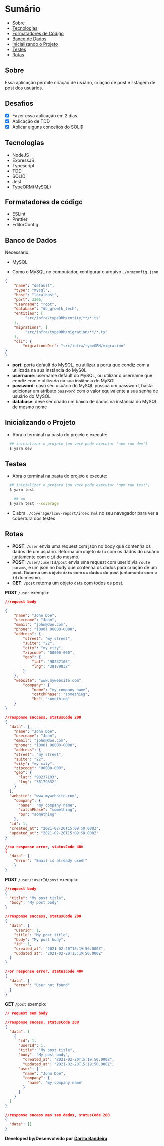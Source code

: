 # Sumário
- [Sobre](#-Sobre)
- [Tecnologias](#-Tecnologias)
- [Formatadores de Código](#-Formatadores-de-Código)
- [Banco de Dados](#-Banco-de-Dados)
- [Inicializando o Projeto](#-Inicializando-o-Projeto)
- [Testes](#-Testes)
- [Rotas](#-Rotas)

## Sobre
Essa aplicação permite criação de usuário, criação de post e listagem de post dos usuários.

## Desafios
- [x] Fazer essa aplicação em 2 dias.
- [x] Aplicação de TDD
- [x] Aplicar alguns conceitos do SOLID

## Tecnologias
- NodeJS
- ExpressJS
- Typescript
- TDD
- SOLID
- Jest
- TypeORM(MySQL)

## Formatadores de código
- ESLint
- Prettier
- EditorConfig

## Banco de Dados
Necessário:

- MySQL

- Como o MySQL no computador, configurar o arquivo `./ormconfig.json`

```json
{
	"name": "default",
	"type": "mysql",
	"host": "localhost",
	"port": 3306,
	"username": "root",
	"database": "db_growth_tech",
	"entities": [
		 "src/infra/typeORM/entity/**/*.ts"
	],
	"migrations": [
		 "src/infra/typeORM/migration/**/*.ts"
	],
	"cli": {
		"migrationsDir": "src/infra/typeORM/migration"
}
}
```
- **port**: porta default do MySQL, ou utilizar a porta que condiz com a utilizada na sua instância do MySQL
- **username**: username default do MySQL, ou utilizar o username que condiz com o utilizado na sua instância do MySQL
- **password**: caso seu usuário do MySQL possua um password, basta adicionar um atributo `password` com o valor equivalente a sua senha de usuário do MySQL
- **database**: deve ser criado um banco de dados na instância do MySQL de mesmo nome

## Inicializando o Projeto
- Abra o terminal na pasta do projeto e execute:
```bash
  ## inicializar o projeto (ou você pode executar 'npm run dev')
  $ yarn dev
```

## Testes
- Abra o terminal na pasta do projeto e execute:
```bash
  ## inicializar o projeto (ou você pode executar 'npm run test')
  $ yarn test

	## ou
  $ yarn test --coverage
```
- E abra `./coverage/lcov-report/index.hml` no seu navegador para ver a cobertura dos testes

## Rotas
- **POST**: `/user` envia uma request com json no body que contenha os dados de um usuário. Retorna um objeto `data` com os dados do usuário juntamente com o `id` do mesmo.
- **POST**: `/user/:userId/post` envia uma request com userId via `route params`, e um json no body que contenha os dados para criação de um post. Retorna um objeto `data` com os dados do post juntamente com o `id` do mesmo.
- **GET**: `/post` retorna um objeto `data` com todos os post.

**POST** `/user` exemplo:
```json
//request body

{
	"name": "John Doe",
	"username": "John",
	"email": "john@doe.com",
	"phone": "(000) 00000-0000",
	"address": {
		"street": "my street",
		"suite": "22",
		"city": "my city",
		"zipcode": "00000-000",
		"geo": {
			"lat": "90237103",
			"lng": "38179832"
		}
	},
	"website": "www.mywebsite.com",
		"company": {
			"name": "my company name",
			"catchPhase": "something",
			"bs": "something"
	}
}

//response success, statusCode 200
{
  "data": {
    "name": "John Doe",
    "username": "John",
    "email": "john@doe.com",
    "phone": "(000) 00000-0000",
    "address": {
    "street": "my street",
    "suite": "22",
    "city": "my city",
    "zipcode": "00000-000",
    "geo": {
      "lat": "90237103",
      "lng": "38179832"
    }
  },
  "website": "www.mywebsite.com",
    "company": {
      "name": "my company name",
      "catchPhase": "something",
      "bs": "something"
	},
  "id": 1,
  "created_at": "2021-02-20T15:09:50.000Z",
  "updated_at": "2021-02-20T15:09:50.000Z"
}

//ou response error, statusCode 400
{
  "data": {
    "error": "Email is already used!"
	}
}
```

**POST** `/user/:userId/post` exemplo:
```json
//request body
{
  "title": "My post title",
  "body": "My post body"
}

//response success, statusCode 200
{
  "data": {
    "userId": 1,
    "title": "My post title",
    "body": "My post body",
    "id": 1,
    "created_at": "2021-02-20T15:19:50.000Z",
    "updated_at": "2021-02-20T15:19:50.000Z"
  }
}

//or response error, statusCode 400
{
  "data": {
    "error": "User not found"
  }
}
```

**GET** `/post` exemplo:
```json
// request sem body

//response sucess, statusCode 200
{
  "data": [
    {
      "id": 1,
      "userId": 1,
      "title": "My post title",
      "body": "My post body",
     	"created_at": "2021-02-20T15:19:50.000Z",
    	"updated_at": "2021-02-20T15:19:50.000Z",
      "user": {
        "name": "John Doe",
        "company": {
          "name": "my company name"
        }
      }
    }
  ]
}

//response sucess mas sem dados, statusCode 200
{
  "data": []
}
```

**Developed by/Desenvolvido por**
<a href="https://www.linkedin.com/in/danilo-bandeira-4411851a4/">**Danilo Bandeira</a>**
